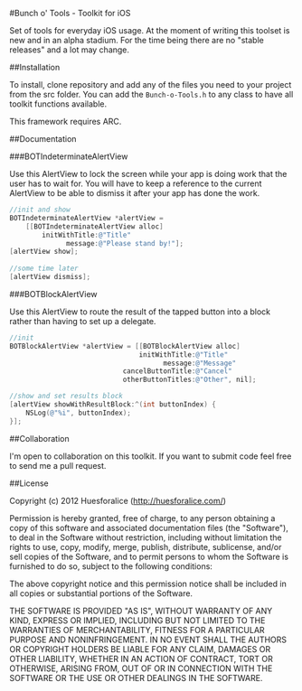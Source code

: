 #Bunch o' Tools - Toolkit for iOS

Set of tools for everyday iOS usage. At the moment of writing this toolset is new and in an alpha stadium. For the time being there are no "stable releases" and a lot may change. 

##Installation

To install, clone repository and add any of the files you need to your project from the src folder. You can add the `Bunch-o-Tools.h` to any class to have all toolkit functions available.

This framework requires ARC.

##Documentation

###BOTIndeterminateAlertView

Use this AlertView to lock the screen while your app is doing work that the user has to wait for. You will have to keep a reference to the current AlertView to be able to dismiss it after your app has done the work.

``` objective-c
//init and show
BOTIndeterminateAlertView *alertView = 
    [[BOTIndeterminateAlertView alloc] 
        initWithTitle:@"Title" 
              message:@"Please stand by!"];
[alertView show];
    
//some time later
[alertView dismiss];
```

###BOTBlockAlertView

Use this AlertView to route the result of the tapped button into a block rather than having to set up a delegate.

``` objective-c
//init
BOTBlockAlertView *alertView = [[BOTBlockAlertView alloc]
                                initWithTitle:@"Title"
                                      message:@"Message"
                            cancelButtonTitle:@"Cancel"
                            otherButtonTitles:@"Other", nil];

//show and set results block
[alertView showWithResultBlock:^(int buttonIndex) {
    NSLog(@"%i", buttonIndex);
}];
```

##Collaboration

I'm open to collaboration on this toolkit. If you want to submit code feel free to send me a pull request.

##License

Copyright (c) 2012 Huesforalice (http://huesforalice.com/)

Permission is hereby granted, free of charge, to any person obtaining a copy
of this software and associated documentation files (the "Software"), to deal
in the Software without restriction, including without limitation the rights
to use, copy, modify, merge, publish, distribute, sublicense, and/or sell
copies of the Software, and to permit persons to whom the Software is
furnished to do so, subject to the following conditions:

The above copyright notice and this permission notice shall be included in
all copies or substantial portions of the Software.

THE SOFTWARE IS PROVIDED "AS IS", WITHOUT WARRANTY OF ANY KIND, EXPRESS OR
IMPLIED, INCLUDING BUT NOT LIMITED TO THE WARRANTIES OF MERCHANTABILITY,
FITNESS FOR A PARTICULAR PURPOSE AND NONINFRINGEMENT. IN NO EVENT SHALL THE
AUTHORS OR COPYRIGHT HOLDERS BE LIABLE FOR ANY CLAIM, DAMAGES OR OTHER
LIABILITY, WHETHER IN AN ACTION OF CONTRACT, TORT OR OTHERWISE, ARISING FROM,
OUT OF OR IN CONNECTION WITH THE SOFTWARE OR THE USE OR OTHER DEALINGS IN
THE SOFTWARE.
